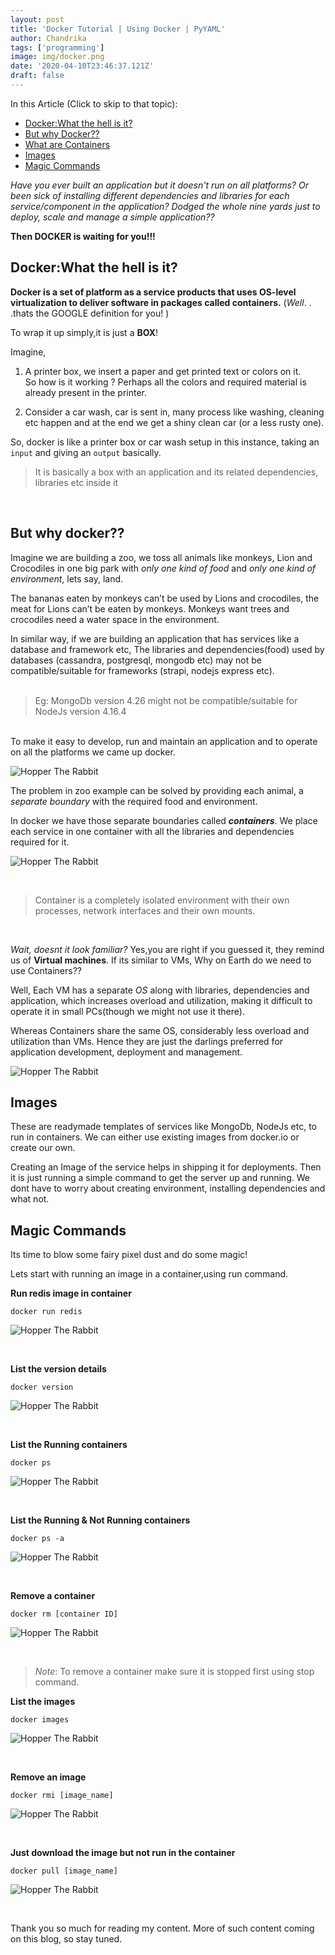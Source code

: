 ```yaml
---
layout: post
title: 'Docker Tutorial | Using Docker | PyYAML'
author: Chandrika
tags: ['programming']
image: img/docker.png
date: '2020-04-10T23:46:37.121Z'
draft: false
---
```


In this Article (Click to skip to that topic):

- [Docker:What the hell is it?](#what-is-yaml)
- [But why Docker??](#why-yaml)
- [What are Containers](#how-it-works)
- [Images](#pros)
- [Magic Commands](#json)

_Have you ever built an application but it doesn't run on all platforms? Or been sick of installing different dependencies and libraries for each service/component in the application? Dodged the whole nine yards just to deploy, scale and manage a simple application??_

**Then DOCKER is waiting for you!!!**

**<h2 id='what-is-yaml'> Docker:What the hell is it? </h3>**

**Docker is a set of platform as a service products that uses OS-level virtualization to deliver software in packages called containers.** (_Well_. . .thats the GOOGLE definition for you! )

To wrap it up simply,it is just a **BOX**!

Imagine,

1. A printer box, we insert a paper and get printed text or colors on it.  
   So how is it working ? Perhaps all the colors and required material is already present in the printer.

2. Consider a car wash, car is sent in, many process like washing, cleaning etc happen and at the end we get a shiny clean car (or a less rusty one).

So, docker is like a printer box or car wash setup in this instance, taking an `input` and giving an `output` basically.
<br/>

> It is basically a box with an application and its related dependencies, libraries etc inside it

<br/>

## **But why docker??**

Imagine we are building a zoo, we toss all animals like monkeys, Lion and Crocodiles in one big park with _only one kind of food_ and _only one kind of environment_, lets say, land.

The bananas eaten by monkeys can’t be used by Lions and crocodiles, the meat for Lions can’t be eaten by monkeys. Monkeys want trees and crocodiles need a water space in the environment.

In similar way, if we are building an application that has services like a database and framework etc, The libraries and dependencies(food) used by databases (cassandra, postgresql, mongodb etc) may not be compatible/suitable for frameworks (strapi, nodejs express etc).  
<br/>

> Eg: MongoDb version 4.26 might not be compatible/suitable for NodeJs version 4.16.4

<br/> 
To make it easy to develop, run and maintain an application and to operate on all the platforms we came up docker.

![Hopper The Rabbit](./img/docker-1.jpg)

The problem in zoo example can be solved by providing each animal, a _separate boundary_ with the required food and environment.

In docker we have those separate boundaries called **_containers_**. We place each service in one container with all the libraries and dependencies required for it.

![Hopper The Rabbit](./img/docker-2.jpg)

<br/>

> Container is a completely isolated environment with their own processes, network interfaces and their own mounts.

<br/>

_Wait, doesnt it look familiar?_ Yes,you are right if you guessed it, they remind us of **Virtual machines**. If its similar to VMs, Why on Earth do we need to use Containers??

Well, Each VM has a separate _OS_ along with libraries, dependencies and application, which increases overload and utilization, making it difficult to operate it in small PCs(though we might not use it there).

Whereas Containers share the same OS, considerably less overload and utilization than VMs. Hence they are just the darlings preferred for application development, deployment and management.

![Hopper The Rabbit](./img/docker-3.png)

## **Images**

These are readymade templates of services like MongoDb, NodeJs etc, to run in containers. We can either use existing images from docker.io or create our own.

Creating an Image of the service helps in shipping it for deployments. Then it is just running a simple command to get the server up and running. We dont have to worry about creating environment, installing dependencies and what not.

## **Magic Commands**

Its time to blow some fairy pixel dust and do some magic!

Lets start with running an image in a container,using run command.

**Run redis image in container**

    docker run redis

![Hopper The Rabbit](./img/docker-3.jpg)

<br/>

**List the version details**

    docker version

![Hopper The Rabbit](./img/docker-4.jpg)

<br/>

**List the Running containers**

    docker ps

![Hopper The Rabbit](./img/docker-5.jpg)

<br/>

**List the Running & Not Running containers**

    docker ps -a

![Hopper The Rabbit](./img/docker-6.jpg)

<br/>

**Remove a container**

    docker rm [container ID]

![Hopper The Rabbit](./img/docker-7.jpg)

<br/>

> _Note_: To remove a container make sure it is stopped first using stop command.

**List the images**

    docker images

![Hopper The Rabbit](./img/docker-8.jpg)

<br/>

**Remove an image**

    docker rmi [image_name]

![Hopper The Rabbit](./img/docker-9.jpg)

<br/>

**Just download the image but not run in the container**

    docker pull [image_name]

![Hopper The Rabbit](./img/docker-10.jpg)

<br/>

Thank you so much for reading my content. More of such content coming on this blog, so stay tuned.
